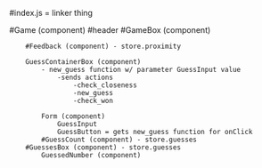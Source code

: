 #index.js = linker thing

#Game (component)
	#header
	#GameBox (component)

		#Feedback (component) - store.proximity

		GuessContainerBox (component)
			- new_guess function w/ parameter GuessInput value
				-sends actions
					-check_closeness
					-new_guess
					-check_won

			Form (component)
				GuessInput
				GuessButton = gets new_guess function for onClick
			#GuessCount (component) - store.guesses
		#GuessesBox (component) - store.guesses
			GuessedNumber (component)
